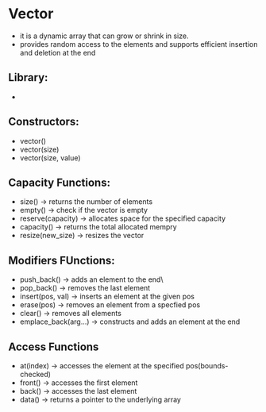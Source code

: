 # Vector
- it is a dynamic array that can grow or shrink in size.
- provides random access to the elements and supports efficient insertion and deletion at the end

## Library: 
- <vector>

## Constructors: 
- vector()
- vector(size)
- vector(size, value)

## Capacity Functions:
- size()    ->  returns the number of elements
- empty()   ->  check if the vector is empty
- reserve(capacity) ->  allocates space for the specified capacity
- capacity()    ->  returns the total allocated mempry
- resize(new_size)  ->  resizes the vector

## Modifiers FUnctions:
- push_back()   ->  adds an element to the end\
- pop_back()    -> removes the last element
- insert(pos, val)  ->  inserts an element at the given pos
- erase(pos)    ->  removes an element from a specfied pos
- clear()   ->  removes all elements
- emplace_back(arg...)  ->  constructs and adds an element at the end

## Access Functions
- at(index) ->  accesses the element at the specified pos(bounds-checked)
- front()   ->  accesses the first element
- back()    ->  accesses the last element
- data()    ->  returns a pointer to the underlying array

